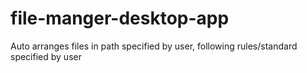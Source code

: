 # file-manger-desktop-app
Auto arranges files in  path specified by user, following rules/standard specified by user
